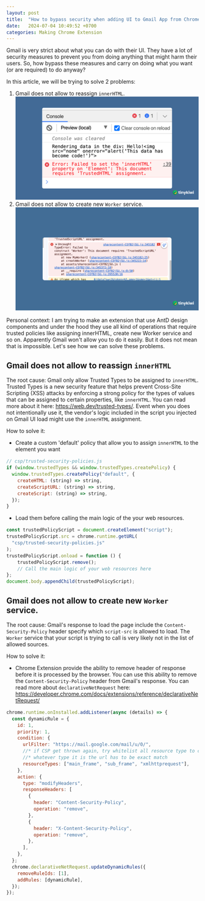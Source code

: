 ```yaml
---
layout: post
title:  "How to bypass security when adding UI to Gmail App from Chrome Extension"
date:   2024-07-04 10:49:52 +0700
categories: Making Chrome Extension
---
```

Gmail is very strict about what you can do with their UI. They have a lot of security measures to prevent you from doing anything that might harm their users. So, how bypass these measures and carry on doing what you want (or are required) to do anyway?

In this article, we will be trying to solve 2 problems:
1. Gmail does not allow to reassign `innerHTML`.
![Alt text for the image](/assets/images/post2-1.png)
2. Gmail does not allow to create new `Worker` service.
![Alt text for the image](/assets/images/post2-2.png)

Personal context: I am trying to make an extension that use AntD design components and under the hood they use all kind of operations that require trusted policies like assigning innerHTML, create new Worker service and so on. Apparently Gmail won't allow you to do it easily. But it does not mean that is impossible. Let's see how we can solve these problems.

## Gmail does not allow to reassign `innerHTML`
The root cause: Gmail only allow Trusted Types to be assigned to `innerHTML`. Trusted Types is a new security feature that helps prevent Cross-Site Scripting (XSS) attacks by enforcing a strong policy for the types of values that can be assigned to certain properties, like `innerHTML`. You can read more about it here: https://web.dev/trusted-types/. Event when you does not intentionally use it, the vendor's logic included in the script you injected on Gmail UI load might use the `innerHTML` assignment.

How to solve it:
- Create a custom 'default' policy that allow you to assign `innerHTML` to the element you want

```javascript
// csp/trusted-security-policies.js
if (window.trustedTypes && window.trustedTypes.createPolicy) {
  window.trustedTypes.createPolicy("default", {
    createHTML: (string) => string,
    createScriptURL: (string) => string,
    createScript: (string) => string,
  });
}
```

- Load them  before calling the main logic of the your web resources.
```javascript
const trustedPolicyScript = document.createElement("script");
trustedPolicyScript.src = chrome.runtime.getURL(
  "csp/trusted-security-policies.js"
);
trustedPolicyScript.onload = function () {
    trustedPolicyScript.remove();
    // Call the main logic of your web resources here
};
document.body.appendChild(trustedPolicyScript);
```

## Gmail does not allow to create new `Worker` service.
The root cause: Gmail's response to load the page include the `Content-Security-Policy` header specify which `script-src` is allowed to load. The `Worker` service that your script is trying to call is very likely not in the list of allowed sources.

How to solve it:
- Chrome Extension provide the ability to remove header of response before it is processed by the browser. You can use this ability to remove the `Content-Security-Policy` header from Gmail's response. You can read more about `declarativeNetRequest` here: https://developer.chrome.com/docs/extensions/reference/declarativeNetRequest/

```javascript
chrome.runtime.onInstalled.addListener(async (details) => {
  const dynamicRule = {
    id: 1,
    priority: 1,
    condition: {
      urlFilter: "https://mail.google.com/mail/u/0/",
      //* if CSP get thrown again, try whitelist all resource type to catch the first request 
      //* whatever type it is the url has to be exact match
      resourceTypes: ["main_frame", "sub_frame", "xmlhttprequest"],
    },
    action: {
      type: "modifyHeaders",
      responseHeaders: [
        {
          header: "Content-Security-Policy",
          operation: "remove",
        },
        {
          header: "X-Content-Security-Policy",
          operation: "remove",
        },
      ],
    },
  };
  chrome.declarativeNetRequest.updateDynamicRules({
    removeRuleIds: [1],
    addRules: [dynamicRule],
  });
});
```